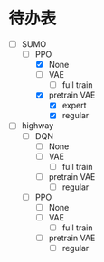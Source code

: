 # 待办表

- [ ] SUMO
  - [ ] PPO
    - [X] None
    - [ ] VAE
      - [ ] full train
    - [X] pretrain VAE
      - [X] expert
      - [X] regular
- [ ] highway
  - [ ] DQN
    - [ ] None
    - [ ] VAE
      - [ ] full train
    - [ ] pretrain VAE
      - [ ] regular
  - [ ] PPO
    - [ ] None
    - [ ] VAE
      - [ ] full train
    - [ ] pretrain VAE
      - [ ] regular

